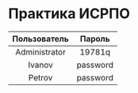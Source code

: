 # Практика ИСРПО
| Пользователь | Пароль | 
|:---:|:---: |  
| Administrator | 19781q |  
| Ivanov | password |  
| Petrov | password |  
